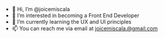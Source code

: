 - 👋 Hi, I’m @joicemiscala
- 👀 I’m interested in becoming a Front End Developer
- 🌱 I’m currently learning the UX and UI principles
- 📫 You can reach me via email at joicemiscala.@gmail.com

<!---
joicemiscala/joicemiscala is a ✨ special ✨ repository because its `README.md` (this file) appears on your GitHub profile.
You can click the Preview link to take a look at your changes.
--->
